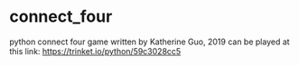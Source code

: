 # connect_four
python connect four game written by Katherine Guo, 2019
can be played at this link: https://trinket.io/python/59c3028cc5
